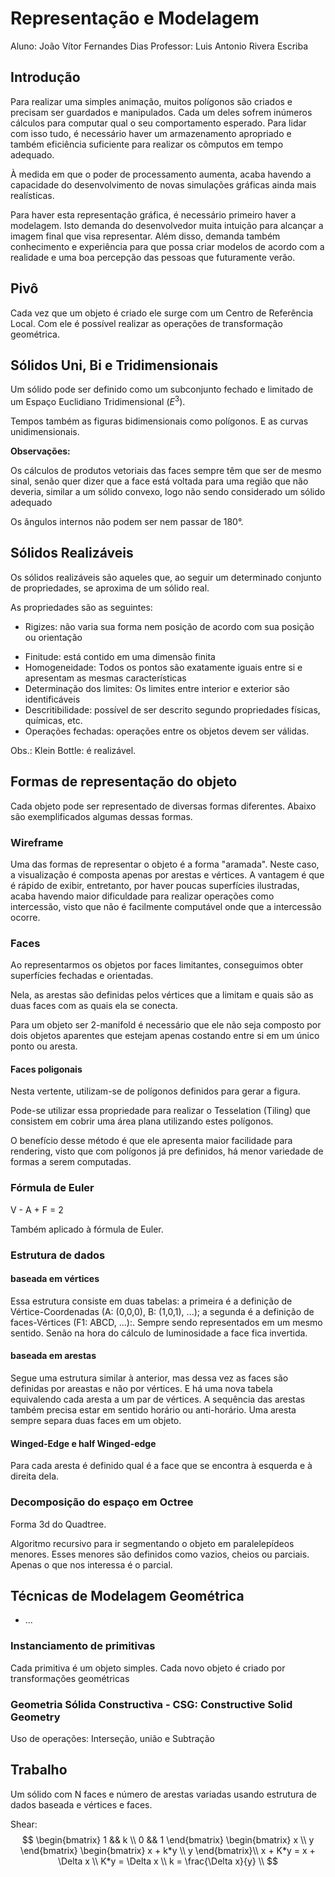 # Representação e Modelagem

Aluno: João Vítor Fernandes Dias
Professor: Luis Antonio Rivera Escriba

<!--
Já tá semi pronto feito em aula.

Comecei:    15/02/23 -  18h27
Finalizei:  15/02/23 -  ...
Duração:                
-->

## Introdução

Para realizar uma simples animação, muitos polígonos são criados e precisam ser guardados e manipulados. Cada um deles sofrem inúmeros cálculos para computar qual o seu comportamento esperado. Para lidar com isso tudo, é necessário haver um armazenamento apropriado e também eficiência suficiente para realizar os cômputos em tempo adequado.

À medida em que o poder de processamento aumenta, acaba havendo a capacidade do desenvolvimento de novas simulações gráficas ainda mais realísticas.

<!--
[Se vem o urso, sinal de que ele tá sendo perseguido]
-->

Para haver esta representação gráfica, é necessário primeiro haver a modelagem. Isto demanda do desenvolvedor muita intuição para alcançar a imagem final que visa representar. Além disso, demanda também conhecimento e experiência para que possa criar modelos de acordo com a realidade e uma boa percepção das pessoas que futuramente verão.

## Pivô

Cada vez que um objeto é criado ele surge com um Centro de Referência Local. Com ele é possível realizar as operações de transformação geométrica.

## Sólidos Uni, Bi e Tridimensionais

Um sólido pode ser definido como um subconjunto fechado e limitado de um Espaço Euclidiano Tridimensional ($E^3$).

Tempos também as figuras bidimensionais como polígonos. E as curvas unidimensionais.

**Observações:**

Os cálculos de produtos vetoriais das faces sempre têm que ser de mesmo sinal, senão quer dizer que a face está voltada para uma região que não deveria, similar a um sólido convexo, logo não sendo considerado um sólido adequado

Os ângulos internos não podem ser nem passar de 180°.

## Sólidos Realizáveis

Os sólidos realizáveis são aqueles que, ao seguir um determinado conjunto de propriedades, se aproxima de um sólido real.

As propriedades são as seguintes:

- Rigizes: não varia sua forma nem posição de acordo com sua posição ou orientação
<!-- Um tesseract então não seria rígido? Pois ele em 3D aparenta mudar de posição -->
- Finitude: está contido em uma dimensão finita
- Homogeneidade: Todos os pontos são exatamente iguais entre si e apresentam as mesmas características
- Determinação dos limites: Os limites entre interior e exterior são identificáveis
- Descritibilidade: possível de ser descrito segundo propriedades físicas, químicas, etc.
- Operações fechadas: operações entre os objetos devem ser válidas.

Obs.: Klein Bottle: é realizável.

## Formas de representação do objeto

Cada objeto pode ser representado de diversas formas diferentes. Abaixo são exemplificados algumas dessas formas.

### Wireframe

Uma das formas de representar o objeto é a forma "aramada". Neste caso, a visualização é composta apenas por arestas e vértices.
A vantagem é que é rápido de exibir, entretanto, por haver poucas superfícies ilustradas, acaba havendo maior dificuldade para realizar operações como intercessão, visto que não é facilmente computável onde que a intercessão ocorre.

### Faces

Ao representarmos os objetos por faces limitantes, conseguimos obter superfícies fechadas e orientadas.

Nela, as arestas são definidas pelos vértices que a limitam e quais são as duas faces com as quais ela se conecta.

Para um objeto ser 2-manifold é necessário que ele não seja composto por dois objetos aparentes que estejam apenas costando entre si em um único ponto ou aresta.

#### Faces poligonais

Nesta vertente, utilizam-se de polígonos definidos para gerar a figura.

Pode-se utilizar essa propriedade para realizar o Tesselation (Tiling) que consistem em cobrir uma área plana utilizando estes polígonos.

O benefício desse método é que ele apresenta maior facilidade para rendering, visto que com polígonos já pre definidos, há menor variedade de formas a serem computadas.

### Fórmula de Euler

V - A + F = 2

Também aplicado à fórmula de Euler.

### Estrutura de dados

#### baseada em vértices

Essa estrutura consiste em duas tabelas: a primeira é a definição de Vértice-Coordenadas (A: (0,0,0), B: (1,0,1), ...); a segunda é a definição de faces-Vértices (F1: ABCD, ...):. Sempre sendo representados em um mesmo sentido. Senão na hora do cálculo de luminosidade a face fica invertida.

<!-- Pesquisar imagem que represente isso -->

#### baseada em arestas

Segue uma estrutura similar à anterior, mas dessa vez as faces são definidas por areastas e não por vértices. E há uma nova tabela equivalendo cada aresta a um par de vértices. A sequência das arestas também precisa estar em sentido horário ou anti-horário. Uma aresta sempre separa duas faces em um objeto.

#### Winged-Edge e half Winged-edge

Para cada aresta é definido qual é a face que se encontra à esquerda e à direita dela.

### Decomposição do espaço em Octree

Forma 3d do Quadtree.

Algoritmo recursivo para ir segmentando o objeto em paralelepídeos menores. Esses menores são definidos como vazios, cheios ou parciais. Apenas o que nos interessa é o parcial.

## Técnicas de Modelagem Geométrica

- ...

### Instanciamento de primitivas

Cada primitiva é um objeto simples. Cada novo objeto é criado por transformações geométricas

### Geometria Sólida Constructiva - CSG: Constructive Solid Geometry

Uso de operações: Interseção, união e Subtração

## Trabalho

Um sólido com N faces e  número de arestas variadas usando estrutura de dados baseada e vértices e faces.

Shear:
$$
  \begin{bmatrix}
    1 && k \\
    0 && 1
  \end{bmatrix}
  \begin{bmatrix}
    x \\ y
  \end{bmatrix}
  \begin{bmatrix}
    x + k*y \\ y
  \end{bmatrix}\\
  x + K*y = x + \Delta x \\
  K*y = \Delta x \\
  k = \frac{\Delta x}{y} \\
$$

<!-- Isso é camisa de maconha -->